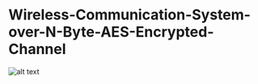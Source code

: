 # Wireless-Communication-System-over-N-Byte-AES-Encrypted-Channel

![alt text](https://github.com/[username]/[reponame]/blob/[branch]/image.jpg?raw=true)
